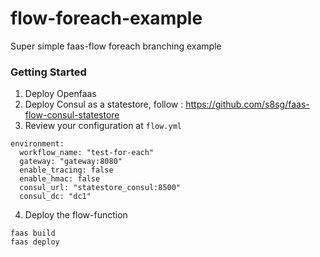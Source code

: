 # flow-foreach-example
Super simple faas-flow foreach branching example


### Getting Started 
1. Deploy Openfaas
2. Deploy Consul as a statestore, follow : https://github.com/s8sg/faas-flow-consul-statestore
3. Review your configuration at `flow.yml`
```
environment:
  workflow_name: "test-for-each"
  gateway: "gateway:8080"
  enable_tracing: false
  enable_hmac: false
  consul_url: "statestore_consul:8500"
  consul_dc: "dc1"
```
4. Deploy the flow-function
```
faas build
faas deploy
```
